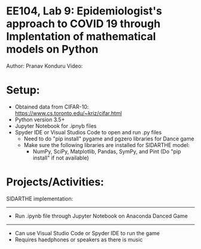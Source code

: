 EE104, Lab 9: Epidemiologist's approach to COVID 19 through Implentation of mathematical models on Python
==========================================================================================================

Author: Pranav Konduru
Video: 

Setup:
=====
- Obtained data from CIFAR-10: https://www.cs.toronto.edu/~kriz/cifar.html
- Python version 3.5+
- Jupyter Notebook for .ipnyb files
- Spyder IDE or Visual Studios Code to open and run .py files
   - Need to do "pip install" pygame and pgzero libraries for Dance game
   - Make sure the following libraries are installed for SIDARTHE model: 
      - NumPy, SciPy, Matplotlib, Pandas, SymPy, and Pint (Do "pip install" if not available)

Projects/Activities:
====================

SIDARTHE implementation:
******************************************************************************
- Run .ipynb file through Jupyter Notebook on Anaconda
Danced Game
******************************************************************************
- Can use Visual Studio Code or Spyder IDE to run the game
- Requires haedphones or speakers as there is music


